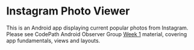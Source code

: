 # Instagram Photo Viewer

This is an Android app displaying current popular photos from Instagram.  Please
 see CodePath Android Observer Group [Week 1](http://courses.codepath.com/courses/intro_to_android/week/1#!module) material, covering app fundamentals, views and layouts.
